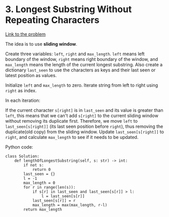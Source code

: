 # 3. Longest Substring Without Repeating Characters
[Link to the problem](https://leetcode.com/problems/longest-substring-without-repeating-characters/)

The idea is to use **sliding window**. 

Create three variables: `left`, `right` and `max_length`. 
`left` means left boundary of the window, `right` means right boundary of the window, and `max_length` means the length of the current longest substring.
Also create a dictionary `last_seen` to use the characters as keys and their last seen or latest position as values.

Initialize `left` and `max_length` to zero.
Iterate string from left to right using `right` as index.

In each iteration:

If the current character `s[right]` is in `last_seen` and its value is greater than `left`, this means that we can't add `s[right]` to the current sliding window without removing its duplicate first.
Therefore, we move `left` to `last_seen[s[right]]` (its last seen position before `right`), thus removing the duplicate(old copy) from the sliding window. Update `last_seen[s[right]]` to `right`, and calculate `max_length` to see if it needs to be updated.

Python code:
```
class Solution:
    def lengthOfLongestSubstring(self, s: str) -> int:
        if not s:
            return 0
        last_seen = {}
        l = -1
        max_length = 0
        for r in range(len(s)):
            if s[r] in last_seen and last_seen[s[r]] > l:
                l = last_seen[s[r]]
            last_seen[s[r]] = r
            max_length = max(max_length, r-l)
        return max_length
```
